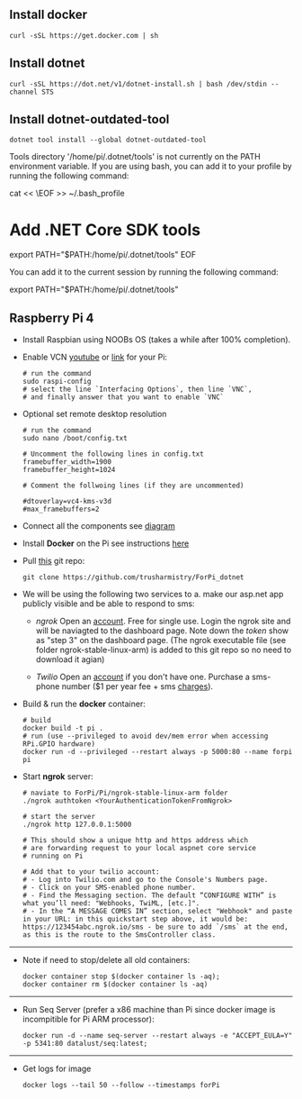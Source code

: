 ## Install docker
`curl -sSL https://get.docker.com | sh`


## Install dotnet
`curl -sSL https://dot.net/v1/dotnet-install.sh | bash /dev/stdin --channel STS`


## Install dotnet-outdated-tool
`dotnet tool install --global dotnet-outdated-tool`

Tools directory '/home/pi/.dotnet/tools' is not currently on the PATH environment variable.
If you are using bash, you can add it to your profile by running the following command:

cat << \EOF >> ~/.bash_profile
# Add .NET Core SDK tools
export PATH="$PATH:/home/pi/.dotnet/tools"
EOF

You can add it to the current session by running the following command:

export PATH="$PATH:/home/pi/.dotnet/tools"


## Raspberry Pi 4

 - Install Raspbian using NOOBs OS (takes a while after 100% completion).
 - Enable VCN [youtube](https://www.youtube.com/watch?v=YP3_gvHZhfw) or [link](https://howtoraspberrypi.com/raspberry-pi-vnc/) for your Pi:
   ```
   # run the command 
   sudo raspi-config
   # select the line `Interfacing Options`, then line `VNC`, 
   # and finally answer that you want to enable `VNC`
   ```
 - Optional set remote desktop resolution
   ```
   # run the command
   sudo nano /boot/config.txt
   
   # Uncomment the following lines in config.txt
   framebuffer_width=1900
   framebuffer_height=1024
  
   # Comment the follwoing lines (if they are uncommented)
   
   #dtoverlay=vc4-kms-v3d
   #max_framebuffers=2
   ```
   
 - Connect all the components see [diagram](https://tutorials-raspberrypi.de/wp-content/uploads/2014/05/ultraschall_Steckplatine.png)
 - Install **Docker** on the Pi see instructions [here](https://linuxize.com/post/how-to-install-and-use-docker-on-raspberry-pi/)
 - Pull [this](https://github.com/trusharmistry/ForPi_dotnet) git repo:
   ```
   git clone https://github.com/trusharmistry/ForPi_dotnet
   ```
 - We will be using the following two services to a. make our asp.net app publicly visible and be able to respond to sms:
    
   - *ngrok*
     Open an [account](https://ngrok.com). Free for single use.
     Login the ngrok site and will be naviagted to the dashboard page.
     Note down the *token* show as "step 3" on the dashboard page.
     (The ngrok executable file (see folder ngrok-stable-linux-arm) is added to this git repo so no need to download it agian)
   
    - *Twilio*
     Open an [account](https://https://www.twilio.com) if you don't have one.
     Purchase a sms-phone number ($1 per year fee + sms [charges](https://support.twilio.com/hc/en-us/articles/223134687-How-Twilio-charges-for-Short-Code-messages)).
     
 - Build & run the **docker** container: 
   ```
   # build
   docker build -t pi .
   # run (use --privileged to avoid dev/mem error when accessing RPi.GPIO hardware)
   docker run -d --privileged --restart always -p 5000:80 --name forpi pi
   ```

 - Start **ngrok** server:
   ```
   # naviate to ForPi/Pi/ngrok-stable-linux-arm folder
   ./ngrok authtoken <YourAuthenticationTokenFromNgrok>
   
   # start the server
   ./ngrok http 127.0.0.1:5000
   
   # This should show a unique http and https address which 
   # are forwarding request to your local aspnet core service
   # running on Pi
   
   # Add that to your twilio account:
   # - Log into Twilio.com and go to the Console's Numbers page.
   # - Click on your SMS-enabled phone number.
   # - Find the Messaging section. The default “CONFIGURE WITH” is what you’ll need: "Webhooks, TwiML, [etc.]".
   # - In the “A MESSAGE COMES IN” section, select "Webhook" and paste in your URL: in this quickstart step above, it would be: https://123454abc.ngrok.io/sms - be sure to add `/sms` at the end, as this is the route to the SmsController class.
   ```

-------
- Note if need to stop/delete all old containers:
   ```
   docker container stop $(docker container ls -aq);
   docker container rm $(docker container ls -aq)
   ``` 

-------
- Run Seq Server (prefer a x86 machine than Pi since docker image is incompitible for Pi ARM processor):
  ```
  docker run -d --name seq-server --restart always -e "ACCEPT_EULA=Y" -p 5341:80 datalust/seq:latest;
  ```

-------
- Get logs for image
  ```
  docker logs --tail 50 --follow --timestamps forPi
  ```

